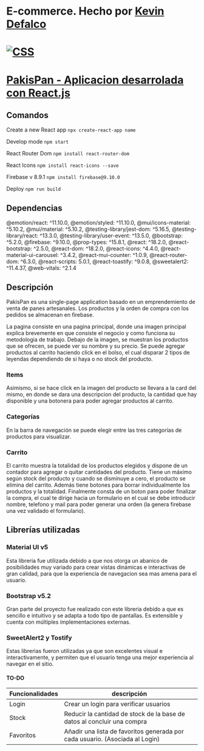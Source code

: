 # E-commerce. Hecho por [Kevin Defalco](https://www.linkedin.com/in/kevindefalco/)

# [![CSS](https://img.shields.io/badge/Link%20al%20sitio-blueviolet)](https://kevod1997.github.io/ProyectoCoderReact/)

# [PakisPan - Aplicacion desarrolada con React.js](https://kevod1997.github.io/ProyectoCoderReact/)

## Comandos

Create a new React app
`npx create-react-app name`

Develop mode
`npm start`

React Router Dom
`npm install react-router-dom`

React Icons
`npm install react-icons --save`

Firebase v 8.9.1
`npm install firebase@9.10.0`

Deploy
`npm run build`

## Dependencias

@emotion/react: ^11.10.0,
@emotion/styled: ^11.10.0,
@mui/icons-material: ^5.10.2,
@mui/material: ^5.10.2,
@testing-library/jest-dom: ^5.16.5,
@testing-library/react: ^13.3.0,
@testing-library/user-event: ^13.5.0,
@bootstrap: ^5.2.0,
@firebase: ^9.10.0,
@prop-types: ^15.8.1,
@react: ^18.2.0,
@react-bootstrap: ^2.5.0,
@react-dom: ^18.2.0,
@react-icons: ^4.4.0,
@react-material-ui-carousel: ^3.4.2,
@react-mui-counter: ^1.0.9,
@react-router-dom: ^6.3.0,
@react-scripts: 5.0.1,
@react-toastify: ^9.0.8,
@sweetalert2: ^11.4.37,
@web-vitals: ^2.1.4


## Descripción

PakisPan es una single-page application  basado en un emprendemiento de venta de panes artesanales. Los productos y la orden de compra con los pedidos se almacenan en firebase.

La pagina consiste en una pagina principal, donde una imagen principal explica brevemente en que consiste el negocio y como funciona su metodologia de trabajo. Debajo de la imagen, se muestran los productos que se ofrecen, se puede ver su nombre y su precio. Se puede agregar productos al carrito haciendo click en el bolso, el cual disparar 2 tipos de leyendas dependiendo de si haya o no stock del producto.

### Items

Asimismo, si se hace click en la imagen del producto se llevara a la card del mismo, en donde se dara una descripcion del producto, la cantidad que hay disponible y una botonera para poder agregar productos al carrito. 

### Categorías
 En la barra de navegación se puede elegir entre las tres categorías de productos para visualizar. 

### Carrito

El carrito muestra la totalidad de los productos elegidos y dispone de un contador para agregar o quitar cantidades del producto. Tiene un máximo según stock del producto y cuando se disminuye a cero, el producto se elimina del carrito. Además tiene botones para borrar individualmente los productos y la totalidad.
Finalmente consta de un boton para poder finalizar la compra, el cual te dirige hacia un formulario en el cual se debe introducir nombre, telefono y mail para poder generar una orden (la genera firebase una vez validado el formulario).


## Librerías utilizadas

### Material UI v5

Esta libreria fue utilizada debido a que nos otorga un abanico de posibilidades muy variado para  crear vistas dinámicas e interactivas de gran calidad, para que la experiencia de navegacion sea mas amena para el usuario.

### Bootstrap v5.2

Gran parte del proyecto fue realizado con este libreria debido a que es sencillo e intuitivo y se adapta a todo tipo de pantallas. Es extensible y cuenta con múltiples implementaciones externas.

### SweetAlert2 y Tostify

Estas librerias fueron utilizadas ya que son excelentes visual e interactivamente, y permiten que el usuario tenga una mejor experiencia al navegar en el sitio.


#### TO-DO

| Funcionalidades | descripción                                                                  |
| --------------- | ---------------------------------------------------------------------------- |
| Login           | Crear un login para verificar usuarios                                       |
| Stock           | Reducir la cantidad de stock de la base de datos al concluir una compra      |
| Favoritos       | Añadir una lista de favoritos generada por cada usuario. (Asociada al Login) |
